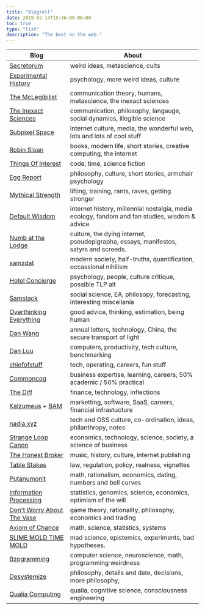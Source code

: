 ```yaml
---
title: "Blogroll"
date: 2019-02-14T15:36:09-06:00
toc: true
type: "list"
description: "The best on the web."
---
```




<table>
	 <!-- <caption>
       &nbsp
  </caption> -->
  
<thead>
		<tr>

  <th scope="col">Blog</th>
  <th scope="col">About</th>

</tr>
  </thead>

  <tbody>
	    <tr>
		      <td><a target="_blank" href="https://www.secretorum.life"> Secretorum </a></td>
		      <td> weird ideas, metascience, cults</td>
	    </tr>
	    <tr>
		      <td><a target="_blank" href="https://experimentalhistory.substack.com/">Experimental History</a></td>
		      <td> psychology, more weird ideas, culture</td>
    	</tr>

<tr>
      <td><a target="_blank" href="https://crispychicken.cc/"> The McLegibilist </a></td>
      <td> communication theory, humans, metascience, the inexact sciences</td>
</tr>

<tr>
      <td><a target="_blank" href="https://tis.so/">The Inexact Sciences</a></td>
      <td> communication, philosophy, langauge, social dynamics, illegible science</td>
</tr>

<tr>
      <td><a target="_blank" href="https://subpixel.space/entries/">Subpixel Space</a></td>
      <td> internet culture, media, the wonderful web, lots and lots of cool stuff </td>
</tr>

<tr>
      <td><a target="_blank" href="https://www.robinsloan.com">Robin Sloan</a></td>
      <td> books, modern life, short stories, creative computing, the internet </td>
</tr>

<tr>
      <td><a target="_blank" href="https://qntm.org/">Things Of Interest</a></td>
      <td>  code, time, science fiction </td>
</tr>

<tr>
      <td><a target="_blank" href="https://eggreport.substack.com/">Egg Report</a></td>
      <td> philosophy, culture, short stories, armchair psychology</td>
</tr>
<tr>
      <td><a target="_blank" href="http://mythicalstrength.blogspot.com/">Mythical Strength</a></td>
      <td> lifting, training, rants, raves, getting stronger </td>
</tr>
<tr>
       <td><a target="_blank" href="https://defaultfriend.substack.com/">Default Wisdom</a></td>
      <td> internet history, millennial nostalgia, media ecology, fandom and fan studies, wisdom & advice </td>
</tr>

<tr>
       <td><a target="_blank" href="https://samkriss.substack.com/">Numb at the Lodge</a></td>
      <td> culture, the dying internet, pseudepigrapha, essays, manifestos, satyrs and screeds. </td>
</tr>

<tr>
      <td><a target="_blank" href="https://samzdat.com/top-posts-and-introduction/">samzdat</a></td>
      <td> modern society, half-truths, quantification, occassional nihilism</td>
</tr>
 <tr>
      <td><a target="_blank" href="https://hotelconcierge.tumblr.com">Hotel Concierge</a></td>
      <td> psychology, people, culture critique, possible TLP alt</td>
</tr>
<tr>
      <td><a target="_blank" href="https://www.samstack.io/">Samstack</a></td>
      <td> social science, EA, philosopy, forecasting, interesting miscellania </td>
</tr>

<tr>
      <td><a target="_blank" href="https://drmaciver.substack.com/">Overthinking Everything</a></td>
      <td> good advice, thinking, estimation, being human </td>
</tr>


<tr>
      <td><a target="_blank" href="https://danwang.co/">Dan Wang</a></td>
      <td> annual letters, technology, China, the secure transport of light</td>
</tr>
<tr>
      <td><a target="_blank" href="https://danluu.com/">Dan Luu</a></td>
      <td> computers, productivity, tech culture, benchmarking</td>
</tr>
 
<tr>
      <td><a target="_blank" href="https://chiefofstuff.substack.com/">chiefofstuff</a></td>
      <td> tech, operating, careers, fun stuff </td>
</tr>
 
 <tr>
      <td><a target="_blank" href="https://commoncog.com/">Commoncog</a></td>
      <td>  business expertise, learning, careers, 50% academic / 50% practical </td>
</tr>

<tr>
      <td><a target="_blank" href="https://thediff.co">The Diff</a></td>
      <td> finance, technology, inflections </td>
</tr>
<tr>
      <td><a target="_blank" href="https://www.kalzumeus.com/archive/">Kalzumeus</a> + <a target="_blank" href="https://www.bitsaboutmoney.com/">BAM</a></td>
      <td>  marketting, software, SaaS, careers, financial infrastucture</td>
<tr>


<tr>
      <td><a target="_blank" href="https://nadia.xyz/">nadia.xyz</a></td>
      <td> tech and OSS culture, co-ordination, ideas, philanthropy, notes</td>
</tr>
<tr>
      <td><a target="_blank" href="https://www.strangeloopcanon.com/">Strange Loop Canon</a></td>
      <td> economics, technology, science, society, a science of business </td>
</tr>

<tr>
      <td><a target="_blank" href="https://tedgioia.substack.com/">The Honest Broker</a></td>
      <td> music, history, culture, internet publishing</td>
</tr>
<tr>
      <td><a target="_blank" href="https://nihalsahu.substack.com/">Table Stakes</a></td>
      <td>  law, regulation, policy, realness, vignettes  </td>
</tr>

<tr>
      <td><a target="_blank" href="https://putanumonit.com/">Putanumonit</a></td>
      <td> math, rationalism, economics, dating, numbers and bell curves </td>
</tr>
<tr>
      <td><a target="_blank" href="https://infoproc.blogspot.com/">Information Processing</a></td>
      <td> statistics, genomics, science, economics, optimism of the will </td>
</tr>
<tr>
      <td><a target="_blank" href="https://thezvi.wordpress.com/">Don't Worry About The Vase</a></td>
      <td>  game theory, rationality, philosophy, economics and trading </td>
</tr>
<tr>
      <td><a target="_blank" href="https://simondedeo.com/">Axiom of Chance</a></td>
      <td>  math, science, statistics, systems </td>
</tr>

<tr>
      <td><a target="_blank" href="https://slimemoldtimemold.com/">SLIME MOLD TIME MOLD</a></td>
      <td> mad science, epistemics, experiments, bad hypotheses. </td>
</tr>

<tr>
      <td><a target="_blank" href="https://www.bzogramming.com/">Bzogramming</a></td>
      <td> computer science, neuroscience, math, programming weirdness </td>
</tr>

<tr>
      <td><a target="_blank" href="https://desystemize.substack.com/">Desystemize</a></td>
      <td> philosophy, details and date, decisions, more philosophy,  </td>
</tr>


<!-- <tr>
      <td><a target="_blank" href="https://morecrows.wordpress.com/">More Crows Than Eagles</a></td>
      <td>  economics, society, politics</td>
</tr> -->
<tr>
      <td><a target="_blank" href="https://qualiacomputing.com/">Qualia Computing</a></td>
      <td> qualia, cognitive science, consciousness engineering</td>
</tr>


  </tbody>

</table>